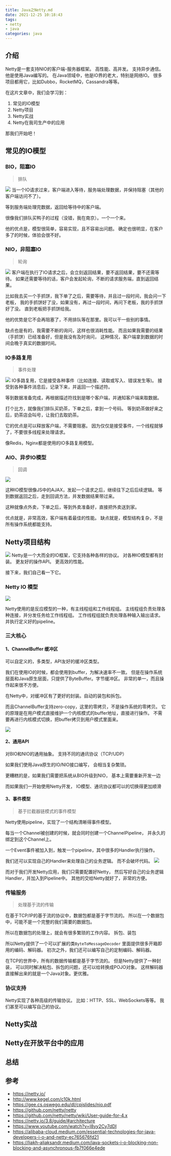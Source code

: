 ```yaml
---
title: Java之Netty.md
date: 2021-12-25 10:18:43
tags: 
- netty
- java
categories: java
---
```

## 介绍
Netty是一套支持NIO的客户端-服务器框架。
高性能、高并发。
支持异步通信。
他是使用Java编写的。
在Java领域中，他是IO界的老大，特别是网络IO。
很多项目都用它，比如Dubbo，RocketMQ，Cassandra等等。

在这片文章中，我们会学习到：
1. 常见的IO模型
2. Netty项目
3. Netty实战
4. Netty在我司生产中的应用

那我们开始吧！

<!--more-->

## 常见的IO模型

### BIO，阻塞IO
> 排队

![](https://cp-images.oss-cn-hangzhou.aliyuncs.com/PGtSwc.png)
当一个IO请求过来，客户端进入等待，服务端处理数据，并保持阻塞（其他的客户端访问不了）。

等到服务端处理完数据，返回给等待中的客户端。

很像我们排队买鸭子的过程（没错，我在南京）。一个一个来。

他的优点是，模型很简单，容易实现，且不容易出问题。
确定也很明显，在客户多了的时候，体验会很不好。

### NIO，非阻塞IO
> 轮询

![](https://cp-images.oss-cn-hangzhou.aliyuncs.com/F7rzu9.png)
客户端在执行了IO请求之后，会立刻返回结果，要不返回结果，要不还需等待。
如果还需要等待的话，客户会发起轮询，不断的请求服务端，直到返回结果。

比如我去买一个手抓饼，我下单了之后，需要等待，并且过一段时间，我会问一下老板，
我的手抓饼好了没，如果没有，再过一段时间，再问下老板，我的手抓饼好了没。
直到老板把手抓饼给我。

他的优势是它不会再阻塞了，不用排队等在那里。我可以干一些别的事情。

缺点也是有的，我需要不断的询问，这样也很消耗性能。
而且如果我需要的结果（手抓饼）已经准备好，但是我没有及时询问，
这种情况，客户端拿到数据的时间会晚于真实的数据时间。

### IO多路复用
> 事件处理

![](https://cp-images.oss-cn-hangzhou.aliyuncs.com/BqbARO.png)
IO多路复用，它是接受各种事件（比如连接、读取或写入、错误发生等)。
接受到各种事件消息后，记录下来，并返回一个描述符。

等到数据准备完成，再根据描述符找到是哪个客户端，并通知客户端来取数据。

打个比方，就像我们排队买奶茶，下单之后，拿到一个号码。
等到奶茶做好来之后，奶茶店会叫号，让我们去取奶茶。

它的优点是可以释放客户端，不需要阻塞。
因为仅仅是接受事件，一个线程就够了，不要很多线程来处理请求。

像Redis，Nginx都是使用的IO多路复用模型。

### AIO、异步IO模型
> 回调

![](https://cp-images.oss-cn-hangzhou.aliyuncs.com/FZRyq2.png)

这种IO模型很像JS中的AJAX，发起一个请求之后，继续往下之后后续逻辑。
等到数据返回之后，走到回调方法，并发数据结果带过来。

这种就像点外卖，下单之后，等到外卖准备好，直接把外卖送到家。

优点就是，非常高效，客户端有着最佳的性能。
缺点就是，模型结构复杂，不是所有操作系统都能支持。

## Netty项目结构
![](https://cp-images.oss-cn-hangzhou.aliyuncs.com/7qmm3O.png)
Netty是一个大而全的IO框架，它支持各种各样的协议。
对各种IO模型都有封装。
更友好的操作API。
更高效的性能。

接下来，我们自己看一下它。

### Netty IO 模型
![](assets/CqK8RW.png)

Netty使用的是反应模型的一种，有主线程组和工作线程组。
主线程组负责处理各种连接，并分发任务给工作线程组。
工作线程组就负责处理各种输入输出请求。并执行定义好的pipeline。

### 三大核心

#### 1、ChannelBuffer 缓冲区
可以自定义的，多类型，API友好的缓冲区类型。

我们在使用IO的时候，都会使用到buffer，为解决速率不一致。
但是在操作系统层面和Java原生层面，只提供了ByteBuffer。字节缓冲区。
非常的单一，而且操作起来很不方便。

在Netty中，对缓冲区有了更好的封装。自动的装包和拆包。

而且ChannelBuffer支持zero-copy，这里的零拷贝，不是操作系统的零拷贝。
它的原理是在用户模式直接维护一个内核模式的buffer地址，直接进行操作。
不需要再进行内核模式切换，把buffer拷贝到用户模式里面来。

![](https://cp-images.oss-cn-hangzhou.aliyuncs.com/lkHtRv.png)


#### 2、通用API
对BIO和NIO的通用抽象。
支持不同的通讯协议（TCP/UDP）

如果我们使用Java原生的IO/NIO接口编写，
会相当复杂繁琐。

更糟糕的是，如果我们需要把系统从BIO升级到NIO，
基本上需要重新开发一边

而如果我们一开始使用Netty开发，
IO模型、通讯协议都可以的切换得更加顺滑

#### 3、事件模型 
> 基于拦截器链模式的事件模型

Netty使用pipeline，实现了一个结构清晰得事件模型。

每当一个Channel被创建的时候，就会同时创建一个ChannelPipeline，
并永久的绑定到这个Channel上。

一个Event事件被加入到，触发一个pipeline，其中很多的Handler执行操作。

我们还可以实现自己的Handler来处理自己的业务逻辑。
而不会破坏代码。
![](assets/HgrHQm.png)

而对于我们开发Netty应用，我们只需要配置好Netty，
然后写好自己的业务逻辑Handler，并加入到Pipeline中。
其他的交给Netty就好了，非常的方便。

### 传输服务
> 处理基于流的传输

在基于TCP/IP的基于流的协议中，数据包都是基于字节流的。
所以在一个数据包中，可能不是一个完整的我们需要的数据包。

所以在数据包的处理上，就会有很多繁琐的工作内容。
拆包、装包

所以Netty提供了一个可以扩展的类`ByteToMessageDecoder`
里面提供很多开箱即用的编码、解码器。
初次之外，我们还可以编写自己的定制编码、解码器。

在TCP的世界中，所有的数据传输都是基于字节流的。
但是Netty提供了一种封装，
可以同时解决粘包、拆包的问题，还可以给转换成POJO对象。
这样解码器直接解出来的就是一个Java对象。更优雅。


### 协议支持

Netty实现了各种高级的传输协议。
比如：HTTP、SSL、WebSockets等等。
我们甚至可以编写自己的协议。

## Netty实战

## Netty在开放平台中的应用

## 总结

## 参考
- https://netty.io/
- http://www.kegel.com/c10k.html
- https://gee.cs.oswego.edu/dl/cpjslides/nio.pdf
- https://github.com/netty/netty
- https://github.com/netty/netty/wiki/User-guide-for-4.x
- https://netty.io/3.8/guide/#architecture
- https://www.youtube.com/watch?v=I8yy2Cy7dDI
- https://alibaba-cloud.medium.com/essential-technologies-for-java-developers-i-o-and-netty-ec765676fd21
- https://liakh-aliaksandr.medium.com/java-sockets-i-o-blocking-non-blocking-and-asynchronous-fb7f066e4ede
